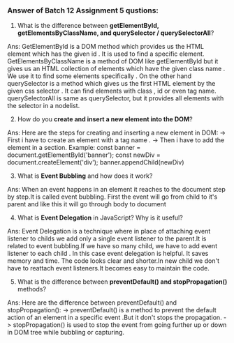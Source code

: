 
### Answer of Batch 12 Assignment 5 qustions:

1. What is the difference between **getElementById, getElementsByClassName, and querySelector / querySelectorAll**?

Ans: GetElementById is a DOM method which provides us the HTML element which has the given id . It is   used to find a specific element. 
GetElementsByClassName is a method of DOM  like getElementById but it gives us an HTML collection of elements which have the given class name . We use it to find some elements specifically . 
On the other hand querySelector is a method which gives us the first HTML element by the given css selector . It can find elements with class , id or even tag name.
querySelectorAll is same as querySelector, but it provides all elements with the selector in a nodelist.


2. How do you **create and insert a new element into the DOM**?

Ans: Here are the steps for creating and inserting a new element in DOM:
    -> First i have to create an element with a tag name .
    -> Then i have to add the element in a section. 
Example:  const banner = document.getElementById('banner'); 
          const newDiv = document.createElement('div');
          banner.appendChild(newDiv) 
           

3. What is **Event Bubbling** and how does it work?

Ans: When an event happens in an element it reaches to the document step by step.It is called event bubbling. 
First the event will go from child to it's parent and like this it will go through body to document 


4. What is **Event Delegation** in JavaScript? Why is it useful?

Ans: Event Delegation is a technique where in place of attaching event listener to childs we add only a single event listener to the parent.It is related to event bubbling.If we have so many child, we have to add event listener to each child . In this case event delegation is helpful. It saves memory and time. The code looks clear and shorter.In new child we don't have to reattach event listeners.It becomes easy to maintain the code.


5. What is the difference between **preventDefault() and stopPropagation()** methods?

Ans: Here are the difference between preventDefault() and stopPropagation():
    -> preventDefault() is a method to prevent the default action of an element in a specific event .But it don't stops the propagation. 
    -> stopPropagation() is used to stop the event from going further up or down in DOM tree while bubbling or capturing.

